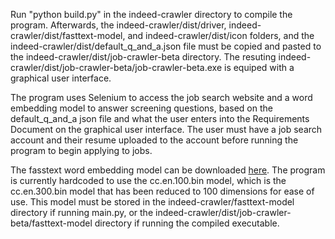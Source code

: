 Run "python build.py" in the indeed-crawler directory to compile the program. Afterwards, the indeed-crawler/dist/driver, indeed-crawler/dist/fasttext-model, and indeed-crawler/dist/icon folders, and the indeed-crawler/dist/default_q_and_a.json file must be copied and pasted to the indeed-crawler/dist/job-crawler-beta directory. The resuting indeed-crawler/dist/job-crawler-beta/job-crawler-beta.exe is equiped with a graphical user interface.

The program uses Selenium to access the job search website and a word embedding model to answer screening questions, based on the default_q_and_a json file and what the user enters into the Requirements Document on the graphical user interface. The user must have a job search account and their resume uploaded to the account before running the program to begin applying to jobs. 

The fasstext word embedding model can be downloaded [here](https://fasttext.cc/docs/en/crawl-vectors.html). The program is currently hardcoded to use the cc.en.100.bin model, which is the cc.en.300.bin model that has been reduced to 100 dimensions for ease of use. This model must be stored in the indeed-crawler/fasttext-model directory if running main.py, or the indeed-crawler/dist/job-crawler-beta/fasttext-model directory if running the compiled executable.

